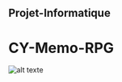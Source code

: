 ## Projet-Informatique

# CY-Memo-RPG

![alt texte](https://www.google.com/url?sa=i&url=https%3A%2F%2Fwww.auto-moto.com%2Factualite%2Fen-chiffres%2Fvoitures-plus-vendues-france-2022-classement-317157.html&psig=AOvVaw1pIWm7Cirtn9zH-lSKWnb5&ust=1685293437518000&source=images&cd=vfe&ved=0CBMQjhxqFwoTCKiKjLj9lf8CFQAAAAAdAAAAABAF) 
